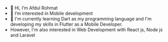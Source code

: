 - 👋 Hi, I’m Afdul Rohmat
- 👀 I’m interested in Mobile development
- 🌱 I'm currently learning Dart as my programming language and I'm developing my skills in Flutter as a Mobile Developer.
- However, I'm also interested in Web Development with React js, Node js and Laravel

<!---
AfdulRohmat/AfdulRohmat is a ✨ special ✨ repository because its `README.md` (this file) appears on your GitHub profile.
You can click the Preview link to take a look at your changes.
--->
